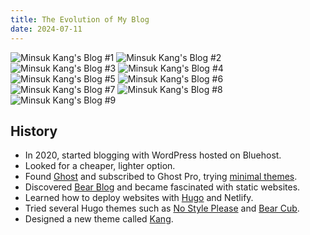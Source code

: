 ```yaml
---
title: The Evolution of My Blog
date: 2024-07-11
---
```


![Minsuk Kang's Blog #1](https://mataroa.blog/images/49f5b4f7.webp)
![Minsuk Kang's Blog #2](https://mataroa.blog/images/6615fa90.webp)
![Minsuk Kang's Blog #3](https://mataroa.blog/images/4ed03a05.webp)
![Minsuk Kang's Blog #4](https://mataroa.blog/images/8aca568b.webp)
![Minsuk Kang's Blog #5](https://mataroa.blog/images/6bb72d36.webp)
![Minsuk Kang's Blog #6](https://mataroa.blog/images/6b8e54b7.webp)
![Minsuk Kang's Blog #7](https://mataroa.blog/images/3d73c0e0.webp)
![Minsuk Kang's Blog #8](https://mataroa.blog/images/be29940b.webp)
![Minsuk Kang's Blog #9](https://mataroa.blog/images/63eb4199.webp)

## History

- In 2020, started blogging with WordPress hosted on Bluehost.
- Looked for a cheaper, lighter option.
- Found [Ghost](https://ghost.org) and subscribed to Ghost Pro, trying [minimal themes](https://creativemarket.com/Curiositry/3192652-weblog-—-old-school-ghost-5.0-theme).
- Discovered [Bear Blog](https://bearblog.dev) and became fascinated with static websites.
- Learned how to deploy websites with [Hugo](https://gohugo.io) and Netlify.
- Tried several Hugo themes such as [No Style Please](https://themes.gohugo.io/themes/hugo-theme-nostyleplease/) and [Bear Cub](https://github.com/clente/hugo-bearcub).
- Designed a new theme called [Kang](https://github.com/kangminsukdotcom/hugo-kang).